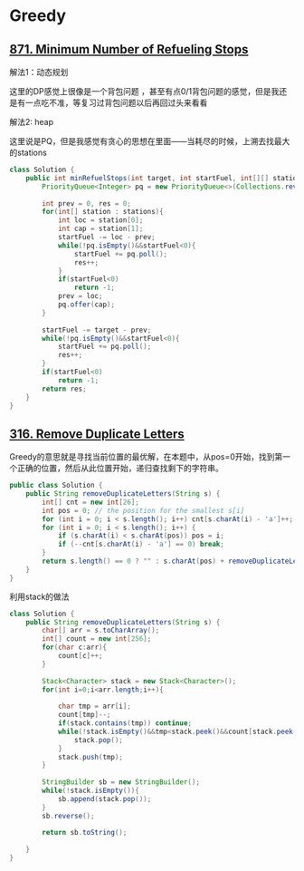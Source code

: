 # Greedy

## [871. Minimum Number of Refueling Stops](https://leetcode.com/problems/minimum-number-of-refueling-stops/description/)

解法1：动态规划

这里的DP感觉上很像是一个背包问题 ，甚至有点0/1背包问题的感觉，但是我还是有一点吃不准，等复习过背包问题以后再回过头来看看

解法2: heap 

这里说是PQ，但是我感觉有贪心的思想在里面——当耗尽的时候，上溯去找最大的stations

```java
class Solution {
    public int minRefuelStops(int target, int startFuel, int[][] stations) {
        PriorityQueue<Integer> pq = new PriorityQueue<>(Collections.reverseOrder());
        
        int prev = 0, res = 0;
        for(int[] station : stations){
            int loc = station[0];
            int cap = station[1];
            startFuel -= loc - prev;
            while(!pq.isEmpty()&&startFuel<0){
                startFuel += pq.poll();
                res++;
            }
            if(startFuel<0)
                return -1;
            prev = loc;
            pq.offer(cap);
        }
        
        startFuel -= target - prev;
        while(!pq.isEmpty()&&startFuel<0){
            startFuel += pq.poll();
            res++;
        }
        if(startFuel<0)
            return -1;
        return res;
    }
}
```

## [316. Remove Duplicate Letters](https://leetcode.com/problems/remove-duplicate-letters/description/)

Greedy的意思就是寻找当前位置的最优解，在本题中，从pos=0开始，找到第一个正确的位置，然后从此位置开始，递归查找剩下的字符串。

```java
public class Solution {
    public String removeDuplicateLetters(String s) {
        int[] cnt = new int[26];
        int pos = 0; // the position for the smallest s[i]
        for (int i = 0; i < s.length(); i++) cnt[s.charAt(i) - 'a']++;
        for (int i = 0; i < s.length(); i++) {
            if (s.charAt(i) < s.charAt(pos)) pos = i;
            if (--cnt[s.charAt(i) - 'a'] == 0) break;
        }
        return s.length() == 0 ? "" : s.charAt(pos) + removeDuplicateLetters(s.substring(pos + 1).replaceAll("" + s.charAt(pos), ""));
    }
}
```

利用stack的做法

```java
class Solution {
    public String removeDuplicateLetters(String s) {
        char[] arr = s.toCharArray();
        int[] count = new int[256];
        for(char c:arr){
            count[c]++;
        }
        
        Stack<Character> stack = new Stack<Character>();
        for(int i=0;i<arr.length;i++){
            
            char tmp = arr[i];
            count[tmp]--;
            if(stack.contains(tmp)) continue;
            while(!stack.isEmpty()&&tmp<stack.peek()&&count[stack.peek()]>0){
                stack.pop();
            }
            stack.push(tmp);
        }
        
        StringBuilder sb = new StringBuilder();
        while(!stack.isEmpty()){
            sb.append(stack.pop());
        }
        sb.reverse();
        
        return sb.toString();
            
    }
}
```

